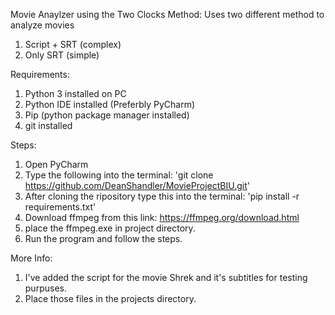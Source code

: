Movie Anaylzer using the Two Clocks Method:
Uses two different method to analyze movies
1. Script + SRT (complex)
2. Only SRT (simple)

Requirements:
1. Python 3 installed on PC
2. Python IDE installed (Preferbly PyCharm)
3. Pip (python package manager installed)
4. git installed

Steps:
1. Open PyCharm 
2. Type the following into the terminal: 'git clone https://github.com/DeanShandler/MovieProjectBIU.git'
3. After cloning the ripository type this into the terminal: 'pip install -r requirements.txt'
4. Download ffmpeg from this link: https://ffmpeg.org/download.html
5. place the ffmpeg.exe in project directory.
4. Run the program and follow the steps.

More Info:
1. I've added the script for the movie Shrek and it's subtitles for testing purpuses.
2. Place those files in the projects directory.
